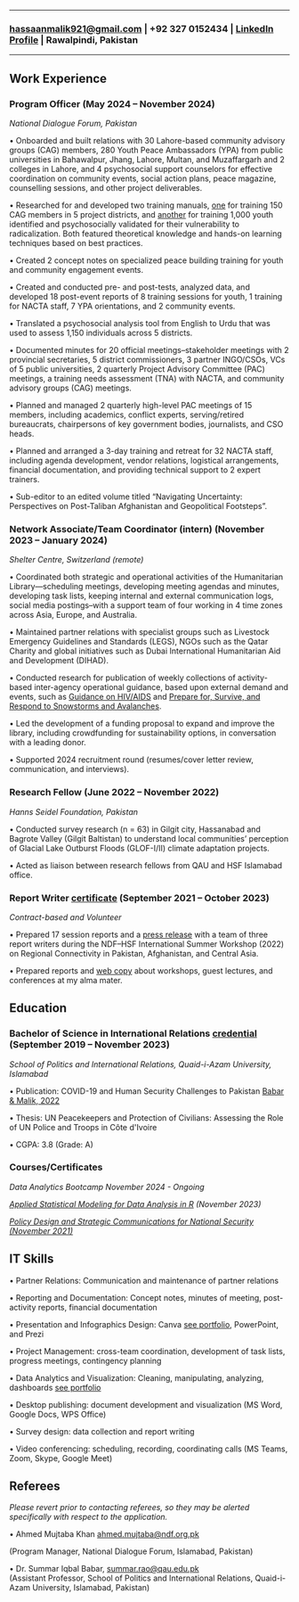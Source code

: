 --------------------------------------------------
### hassaanmalik921@gmail.com | +92 327 0152434 | [LinkedIn Profile](https://www.linkedin.com/in/hassaanmalik921/) | Rawalpindi, Pakistan
--------------------------------------------------

## **Work Experience**
### **Program Officer (May 2024 – November 2024)**
_National Dialogue Forum, Pakistan_

•	Onboarded and built relations with 30 Lahore-based community advisory groups (CAG) members, 280 Youth Peace Ambassadors (YPA) from public universities in Bahawalpur, Jhang, Lahore, Multan, and Muzaffargarh and 2 colleges in Lahore, and 4 psychosocial support counselors for effective coordination on community events, social action plans, peace magazine, counselling sessions, and other project deliverables.

•	Researched for and developed two training manuals, [one](https://drive.google.com/file/d/1kKSeXeAsdLkeswCi2h_rz8u9vJgJvFh9/view?usp=sharing) for training 150 CAG members in 5 project districts, and [another](https://drive.google.com/file/d/1Q8jMg5PCWVZtQy1-gBM0VKVdavLGZmJv/view?usp=sharing) for training 1,000 youth identified and psychosocially validated for their vulnerability to radicalization. Both featured theoretical knowledge and hands-on learning techniques based on best practices.

•	Created 2 concept notes on specialized peace building training for youth and community engagement events. 

•	Created and conducted pre- and post-tests, analyzed data, and developed 18 post-event reports of 8 training sessions for youth, 1 training for NACTA staff, 7 YPA orientations, and 2 community events.

•	Translated a psychosocial analysis tool from English to Urdu that was used to assess 1,150 individuals across 5 districts. 

•	Documented minutes for 20 official meetings–stakeholder meetings with 2 provincial secretaries, 5 district commissioners, 3 partner INGO/CSOs, VCs of 5 public universities, 2 quarterly Project Advisory Committee (PAC) meetings, a training needs assessment (TNA) with NACTA, and community advisory groups (CAG) meetings.

•	Planned and managed 2 quarterly high-level PAC meetings of 15 members, including academics, conflict experts, serving/retired bureaucrats, chairpersons of key government bodies, journalists, and CSO heads. 

•	Planned and arranged a 3-day training and retreat for 32 NACTA staff, including agenda development, vendor relations, logistical arrangements, financial documentation, and providing technical support to 2 expert trainers.  

•	Sub-editor to an edited volume titled “Navigating Uncertainty: Perspectives on Post-Taliban Afghanistan and Geopolitical Footsteps”.

### **Network Associate/Team Coordinator (intern) (November 2023 – January 2024)**
_Shelter Centre, Switzerland (remote)_

•	Coordinated both strategic and operational activities of the Humanitarian Library—scheduling meetings, developing meeting agendas and minutes, developing task lists, keeping internal and external communication logs, social media postings–with a support team of four working in 4 time zones across Asia, Europe, and Australia. 

•	Maintained partner relations with specialist groups such as Livestock Emergency Guidelines and Standards (LEGS), NGOs such as the Qatar Charity and global initiatives such as Dubai International Humanitarian Aid and Development (DIHAD). 

•	Conducted research for publication of weekly collections of activity-based inter-agency operational guidance, based upon external demand and events, such as [Guidance on HIV/AIDS](https://www.humanitarianlibrary.org/channel/guidance-hivaids) and [Prepare for, Survive, and Respond to Snowstorms and Avalanches](https://www.humanitarianlibrary.org/collection/prepare-survive-and-respond-snowstorms-and-avalanches).

•	Led the development of a funding proposal to expand and improve the library, including crowdfunding for sustainability options, in conversation with a leading donor. 

•	Supported 2024 recruitment round (resumes/cover letter review, communication, and interviews).

### **Research Fellow (June 2022 – November 2022)**
_Hanns Seidel Foundation, Pakistan_

•	Conducted survey research (n = 63) in Gilgit city, Hassanabad and Bagrote Valley (Gilgit Baltistan) to understand local communities’ perception of Glacial Lake Outburst Floods (GLOF-I/II) climate adaptation projects. 

•	Acted as liaison between research fellows from QAU and HSF Islamabad office. 

### **Report Writer [certificate](https://drive.google.com/file/d/1S1Fp-8fPhcSwNwaCYG_wYDPbymelVUH6/view) (September 2021 – October 2023)**
_Contract-based and Volunteer_

•	Prepared 17 session reports and a [press release](https://pakistan.hss.de/news/detail/together-for-peace-and-development-international-summer-workshop-on-regional-connectivity-begins-news9133/) with a team of three report writers during the NDF–HSF International Summer Workshop (2022) on Regional Connectivity in Pakistan, Afghanistan, and Central Asia. 

•	Prepared reports and [web copy](http://spir.qau.edu.pk/?p=811) about workshops, guest lectures, and conferences at my alma mater. 

## **Education**
### **Bachelor of Science in International Relations [credential](https://photos.app.goo.gl/1VSkuXWWhSPSAUbaA) (September 2019 – November 2023)**
_School of Politics and International Relations, Quaid-i-Azam University, Islamabad_

•	Publication: COVID-19 and Human Security Challenges to Pakistan [Babar & Malik, 2022](http://pjhc.nihcr.edu.pk/wp-content/uploads/2023/02/9-Samar-COVID.pdf)

•	Thesis: UN Peacekeepers and Protection of Civilians: Assessing the Role of UN Police and Troops in Côte d'Ivoire

•	CGPA: 3.8 (Grade: A) 

### **Courses/Certificates**
_Data Analytics Bootcamp	November 2024 - Ongoing_

_[Applied Statistical Modeling for Data Analysis in R](https://www.udemy.com/certificate/UC-e9e872ab-4606-41fe-969b-46de723ff111/) (November 2023)_

_[Policy Design and Strategic Communications for National Security (November 2021)](https://photos.app.goo.gl/uPkm7anLRTwsVsrF7)_

## **IT Skills**
•	Partner Relations: Communication and maintenance of partner relations

•	Reporting and Documentation: Concept notes, minutes of meeting, post-activity reports, financial documentation

•	Presentation and Infographics Design: Canva [see portfolio](https://drive.google.com/drive/folders/1XTU7AU_WYuV15yHDL-R-u0ZCa8anlRwd?usp=drive_link), PowerPoint, and Prezi

•	Project Management: cross-team coordination, development of task lists, progress meetings, contingency planning

•	Data Analytics and Visualization: Cleaning, manipulating, analyzing, dashboards [see portfolio](https://www.linkedin.com/posts/hassaanmalik921_as-part-of-the-data-analytics-bootcamp-with-activity-7272966290158329857-5a3a?utm_source=share&utm_medium=member_android)

•	Desktop publishing: document development and visualization (MS Word, Google Docs, WPS Office)

•	Survey design: data collection and report writing

•	Video conferencing: scheduling, recording, coordinating calls (MS Teams, Zoom, Skype, Google Meet)

## **Referees**
_Please revert prior to contacting referees, so they may be alerted specifically with respect to the application._

•	Ahmed Mujtaba Khan ahmed.mujtaba@ndf.org.pk 

(Program Manager, National Dialogue Forum, Islamabad, Pakistan)

•	Dr. Summar Iqbal Babar, summar.rao@qau.edu.pk  
(Assistant Professor, School of Politics and International Relations, Quaid-i-Azam University, Islamabad, Pakistan)
